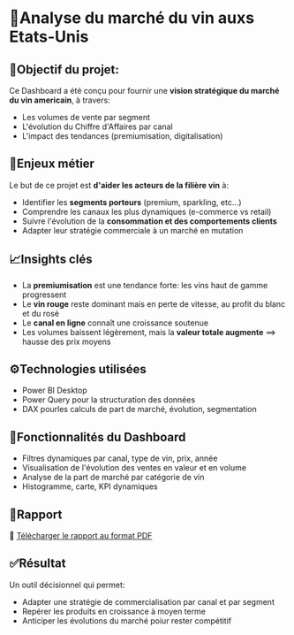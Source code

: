 # 🍷Analyse du marché du vin auxs Etats-Unis

## 🎯Objectif du projet:

Ce Dashboard a été conçu pour fournir une **vision stratégique du marché du vin americain**, à travers:
- Les volumes de vente par segment
- L'évolution du Chiffre d'Affaires par canal
- L'impact des tendances (premiumisation, digitalisation)

## 🧠Enjeux métier

Le but de ce projet est **d'aider les acteurs de la filière vin** à:
- Identifier les **segments porteurs** (premium, sparkling, etc...)
- Comprendre les canaux les plus dynamiques (e-commerce vs retail)
- Suivre l'évolution de la **consommation et des comportements clients**
- Adapter leur stratégie commerciale à un marché en mutation

## 📈Insights clés

- La **premiumisation** est une tendance forte: les vins haut de gamme progressent
- Le **vin rouge** reste dominant mais en perte de vitesse, au profit du blanc et du rosé
- Le **canal en ligne** connaît une croissance soutenue
- Les volumes baissent légèrement, mais la **valeur totale augmente** ==> hausse des prix moyens

## ⚙️Technologies utilisées

- Power BI Desktop
- Power Query pour la structuration des données
- DAX pourles calculs de part de marché, évolution, segmentation

## 🧩Fonctionnalités du Dashboard

- Filtres dynamiques par canal, type de vin, prix, année
- Visualisation de l'évolution des ventes en valeur et en volume
- Analyse de la part de marché par catégorie de vin
- Histogramme, carte, KPI dynamiques

## 📎Rapport
📄 [Télécharger le rapport au format PDF](./DASHBOARD%20MARCHE%20DU%20VIN%20USA.pdf)

## ✅Résultat

Un outil décisionnel qui permet:
- Adapter une stratégie de commercialisation par canal et par segment
- Repérer les produits en croissance à moyen terme
- Anticiper les évolutions du marché poiur rester compétitif

